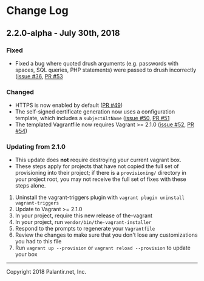 # Change Log

## 2.2.0-alpha - July 30th, 2018

### Fixed

* Fixed a bug where quoted drush arguments (e.g. passwords with spaces, SQL queries, PHP statements) were passed to drush incorrectly ([issue #36](https://github.com/palantirnet/the-vagrant/issues/36), [PR #53](https://github.com/palantirnet/the-vagrant/pull/53)

### Changed

* HTTPS is now enabled by default ([PR #49](https://github.com/palantirnet/the-vagrant/pull/49))
* The self-signed certificate generation now uses a configuration template, which includes a `subjectAltName` ([issue #50](https://github.com/palantirnet/the-vagrant/issues/50), [PR #51](https://github.com/palantirnet/the-vagrant/pull/51)
* The templated Vagrantfile now requires Vagrant >= 2.1.0 ([issue #52](https://github.com/palantirnet/the-vagrant/issues/52), [PR #54](https://github.com/palantirnet/the-vagrant/pull/54))

### Updating from 2.1.0

* This update does **not** require destroying your current vagrant box.
* These steps apply for projects that have not copied the full set of provisioning into their project; if there is a `provisioning/` directory in your project root, you may not receive the full set of fixes with these steps alone.

1. Uninstall the vagrant-triggers plugin with `vagrant plugin uninstall vagrant-triggers`
1. Update to Vagrant >= 2.1.0
1. In your project, require this new release of the-vagrant
1. In your project, run `vendor/bin/the-vagrant-installer`
1. Respond to the prompts to regenerate your `Vagrantfile`
1. Review the changes to make sure that you don't lose any customizations you had to this file
1. Run `vagrant up --provision` or `vagrant reload --provision` to update your box

----
Copyright 2018 Palantir.net, Inc.
